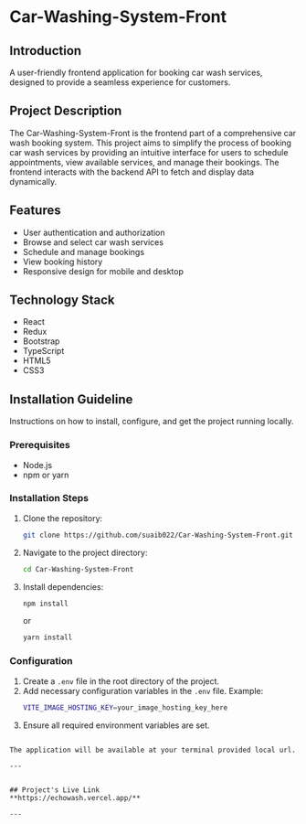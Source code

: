 # Car-Washing-System-Front

## Introduction

A user-friendly frontend application for booking car wash services, designed to provide a seamless experience for customers.

## Project Description

The Car-Washing-System-Front is the frontend part of a comprehensive car wash booking system. This project aims to simplify the process of booking car wash services by providing an intuitive interface for users to schedule appointments, view available services, and manage their bookings. The frontend interacts with the backend API to fetch and display data dynamically.

## Features

- User authentication and authorization
- Browse and select car wash services
- Schedule and manage bookings
- View booking history
- Responsive design for mobile and desktop

## Technology Stack

- React
- Redux
- Bootstrap
- TypeScript
- HTML5
- CSS3

## Installation Guideline

Instructions on how to install, configure, and get the project running locally.

### Prerequisites

- Node.js
- npm or yarn

### Installation Steps

1. Clone the repository:
   ```bash
   git clone https://github.com/suaib022/Car-Washing-System-Front.git
   ```
2. Navigate to the project directory:
   ```bash
   cd Car-Washing-System-Front
   ```
3. Install dependencies:
   ```bash
   npm install
   ```
   or
   ```bash
   yarn install
   ```

### Configuration

1. Create a `.env` file in the root directory of the project.
2. Add necessary configuration variables in the `.env` file.
   Example:
   ```bash
   VITE_IMAGE_HOSTING_KEY=your_image_hosting_key_here
   ```
3. Ensure all required environment variables are set.

```

The application will be available at your terminal provided local url.

---
```
```

## Project's Live Link 
**https://echowash.vercel.app/**

---
```
